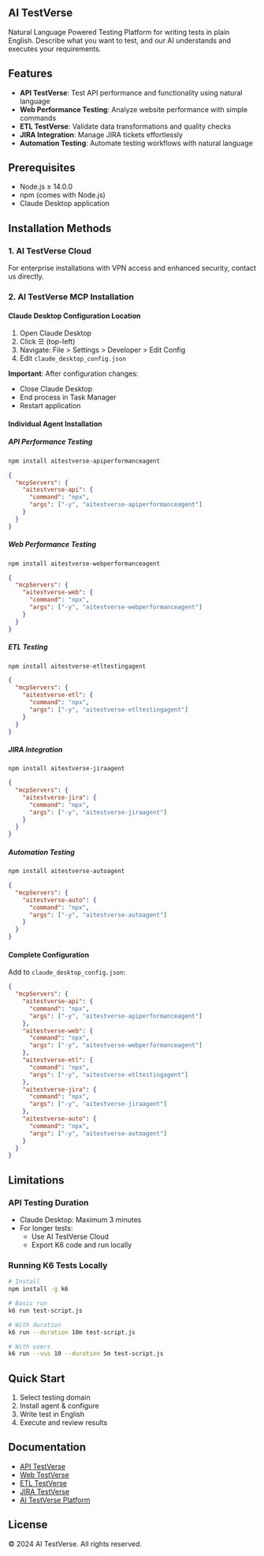 ## AI TestVerse

Natural Language Powered Testing Platform for writing tests in plain English. Describe what you want to test, and our AI understands and executes your requirements.

## Features

- **API TestVerse**: Test API performance and functionality using natural language
- **Web Performance Testing**: Analyze website performance with simple commands
- **ETL TestVerse**: Validate data transformations and quality checks  
- **JIRA Integration**: Manage JIRA tickets effortlessly
- **Automation Testing**: Automate testing workflows with natural language

## Prerequisites

- Node.js ≥ 14.0.0
- npm (comes with Node.js)
- Claude Desktop application

## Installation Methods

### 1. AI TestVerse Cloud
For enterprise installations with VPN access and enhanced security, contact us directly.

### 2. AI TestVerse MCP Installation

#### Claude Desktop Configuration Location
1. Open Claude Desktop
2. Click ☰ (top-left)
3. Navigate: File > Settings > Developer > Edit Config
4. Edit `claude_desktop_config.json`

**Important**: After configuration changes:
- Close Claude Desktop
- End process in Task Manager
- Restart application

#### Individual Agent Installation

##### API Performance Testing
```bash
npm install aitestverse-apiperformanceagent
```

```json
{
  "mcpServers": {
    "aitestverse-api": {
      "command": "npx",
      "args": ["-y", "aitestverse-apiperformanceagent"]
    }
  }
}
```

##### Web Performance Testing
```bash
npm install aitestverse-webperformanceagent
```

```json
{
  "mcpServers": {
    "aitestverse-web": {
      "command": "npx",
      "args": ["-y", "aitestverse-webperformanceagent"]
    }
  }
}
```

##### ETL Testing
```bash
npm install aitestverse-etltestingagent
```

```json
{
  "mcpServers": {
    "aitestverse-etl": {
      "command": "npx",
      "args": ["-y", "aitestverse-etltestingagent"]
    }
  }
}
```

##### JIRA Integration
```bash
npm install aitestverse-jiraagent
```

```json
{
  "mcpServers": {
    "aitestverse-jira": {
      "command": "npx",
      "args": ["-y", "aitestverse-jiraagent"]
    }
  }
}
```

##### Automation Testing
```bash
npm install aitestverse-autoagent
```

```json
{
  "mcpServers": {
    "aitestverse-auto": {
      "command": "npx",
      "args": ["-y", "aitestverse-autoagent"]
    }
  }
}
```

#### Complete Configuration
Add to `claude_desktop_config.json`:

```json
{
  "mcpServers": {
    "aitestverse-api": {
      "command": "npx",
      "args": ["-y", "aitestverse-apiperformanceagent"]
    },
    "aitestverse-web": {
      "command": "npx",
      "args": ["-y", "aitestverse-webperformanceagent"]
    },
    "aitestverse-etl": {
      "command": "npx",
      "args": ["-y", "aitestverse-etltestingagent"]
    },
    "aitestverse-jira": {
      "command": "npx",
      "args": ["-y", "aitestverse-jiraagent"]
    },
    "aitestverse-auto": {
      "command": "npx",
      "args": ["-y", "aitestverse-autoagent"]
    }
  }
}
```

## Limitations

### API Testing Duration
- Claude Desktop: Maximum 3 minutes
- For longer tests:
  - Use AI TestVerse Cloud
  - Export K6 code and run locally

### Running K6 Tests Locally
```bash
# Install
npm install -g k6

# Basic run
k6 run test-script.js

# With duration
k6 run --duration 10m test-script.js

# With users
k6 run --vus 10 --duration 5m test-script.js
```

## Quick Start
1. Select testing domain
2. Install agent & configure
3. Write test in English
4. Execute and review results

## Documentation
- [API TestVerse](https://chatbotmaindocuments.s3.us-east-1.amazonaws.com/AI+API+TestVerse/index.html)
- [Web TestVerse](https://chatbotmaindocuments.s3.us-east-1.amazonaws.com/AI+Web+Testverse/index.html)
- [ETL TestVerse](https://chatbotmaindocuments.s3.us-east-1.amazonaws.com/AI+ETL+TestVerse/index.html)
- [JIRA TestVerse](https://chatbotmaindocuments.s3.us-east-1.amazonaws.com/AI+Jira+TestVerse/index.html)
- [AI TestVerse Platform](https://chatbotmaindocuments.s3.us-east-1.amazonaws.com/AI+TestVerse.html)

## License
© 2024 AI TestVerse. All rights reserved.
